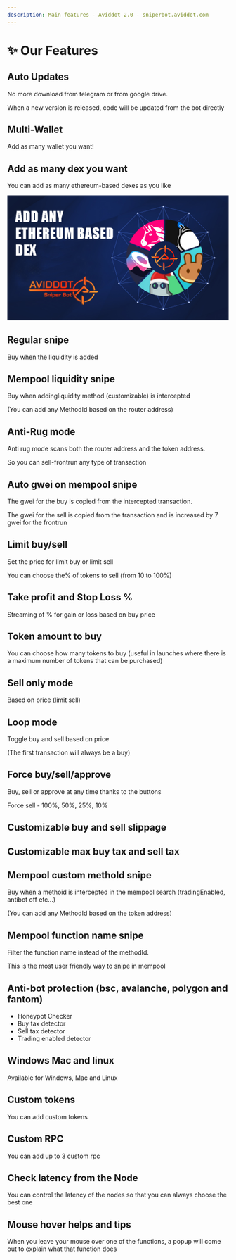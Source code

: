 ```yaml
---
description: Main features - Aviddot 2.0 - sniperbot.aviddot.com
---
```


# ✨ Our Features

## Auto Updates

No more download from telegram or from google drive.

When a new version is released, code will be updated from the bot directly

## Multi-Wallet

Add as many wallet you want!

## Add as many dex you want

You can add as many ethereum-based dexes as you like

![Add any ethereum-based dex](../.gitbook/assets/1-2-2-1024x576.jpg)

## Regular snipe

Buy when the liquidity is added

## Mempool liquidity snipe

Buy when addingliquidity method (customizable) is intercepted

(You can add any MethodId based on the router address)

## Anti-Rug mode

Anti rug mode scans both the router address and the token address.&#x20;

So you can sell-frontrun any type of transaction&#x20;

## Auto gwei on mempool snipe

The gwei for the buy is copied from the intercepted transaction.&#x20;

The gwei for the sell is copied from the transaction and is increased by 7 gwei for the frontrun

## Limit buy/sell

Set the price for limit buy or limit sell

You can choose the% of tokens to sell (from 10 to 100%)

## Take profit and Stop Loss %

Streaming of % for gain or loss based on buy price

## Token amount to buy

You can choose how many tokens to buy (useful in launches where there is a maximum number of tokens that can be purchased)&#x20;

## Sell only mode

Based on price (limit sell)

## Loop mode

Toggle buy and sell based on price&#x20;

(The first transaction will always be a buy)

## Force buy/sell/approve

Buy, sell or approve at any time thanks to the buttons

Force sell - 100%, 50%, 25%, 10%

## Customizable buy and sell slippage

## Customizable max buy tax and sell tax

## Mempool custom methoId snipe

Buy when a methoid is intercepted in the mempool search (tradingEnabled, antibot off etc...)

(You can add any MethodId based on the token address)

## Mempool function name snipe

Filter the function name instead of the methodId.

This is the most user friendly way to snipe in mempool

## Anti-bot protection (bsc, avalanche, polygon and fantom)

* Honeypot Checker
* Buy tax detector
* Sell tax detector
* Trading enabled detector

## Windows Mac and linux

Available for Windows, Mac and Linux

## Custom tokens

You can add custom tokens

## Custom RPC

You can add up to 3 custom rpc

## Check latency from the Node

You can control the latency of the nodes so that you can always choose the best one

## Mouse hover helps and tips

When you leave your mouse over one of the functions, a popup will come out to explain what that function does
